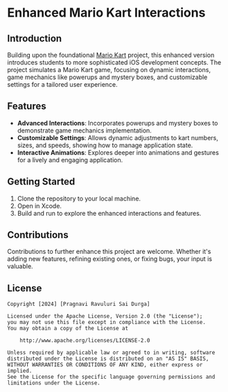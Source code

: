 # Enhanced Mario Kart Interactions

## Introduction
Building upon the foundational [Mario Kart](https://github.com/pragnavi/Mario-Kart "Mario Kart") project, this enhanced version introduces students to more sophisticated iOS development concepts. The project simulates a Mario Kart game, focusing on dynamic interactions, game mechanics like powerups and mystery boxes, and customizable settings for a tailored user experience.

## Features
- **Advanced Interactions**: Incorporates powerups and mystery boxes to demonstrate game mechanics implementation.
- **Customizable Settings**: Allows dynamic adjustments to kart numbers, sizes, and speeds, showing how to manage application state.
- **Interactive Animations**: Explores deeper into animations and gestures for a lively and engaging application.

## Getting Started
1. Clone the repository to your local machine.
2. Open in Xcode.
3. Build and run to explore the enhanced interactions and features.

## Contributions
Contributions to further enhance this project are welcome. Whether it's adding new features, refining existing ones, or fixing bugs, your input is valuable.

## License

    Copyright [2024] [Pragnavi Ravuluri Sai Durga]

    Licensed under the Apache License, Version 2.0 (the "License");
    you may not use this file except in compliance with the License.
    You may obtain a copy of the License at

        http://www.apache.org/licenses/LICENSE-2.0

    Unless required by applicable law or agreed to in writing, software
    distributed under the License is distributed on an "AS IS" BASIS,
    WITHOUT WARRANTIES OR CONDITIONS OF ANY KIND, either express or implied.
    See the License for the specific language governing permissions and
    limitations under the License.
